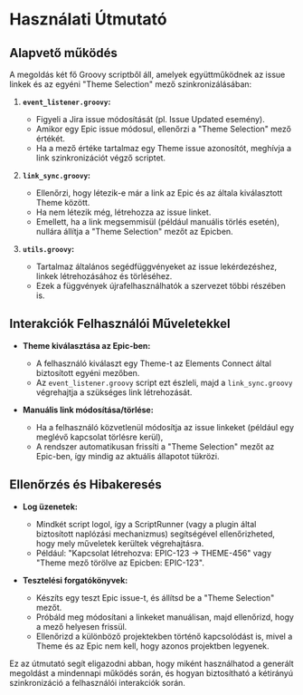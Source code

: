 # Használati Útmutató

## Alapvető működés
A megoldás két fő Groovy scriptből áll, amelyek együttműködnek az issue linkek és az egyéni "Theme Selection" mező szinkronizálásában:

1. **`event_listener.groovy`:**
   - Figyeli a Jira issue módosítását (pl. Issue Updated esemény).
   - Amikor egy Epic issue módosul, ellenőrzi a "Theme Selection" mező értékét.
   - Ha a mező értéke tartalmaz egy Theme issue azonosítót, meghívja a link szinkronizációt végző scriptet.

2. **`link_sync.groovy`:**
   - Ellenőrzi, hogy létezik-e már a link az Epic és az általa kiválasztott Theme között.
   - Ha nem létezik még, létrehozza az issue linket.
   - Emellett, ha a link megsemmisül (például manuális törlés esetén), nullára állítja a "Theme Selection" mezőt az Epicben.
   
3. **`utils.groovy`:**
   - Tartalmaz általános segédfüggvényeket az issue lekérdezéshez, linkek létrehozásához és törléséhez.
   - Ezek a függvények újrafelhasználhatók a szervezet többi részében is.

## Interakciók Felhasználói Műveletekkel
- **Theme kiválasztása az Epic-ben:**
  - A felhasználó kiválaszt egy Theme-t az Elements Connect által biztosított egyéni mezőben.
  - Az `event_listener.groovy` script ezt észleli, majd a `link_sync.groovy` végrehajtja a szükséges link létrehozását.
  
- **Manuális link módosítása/törlése:**
  - Ha a felhasználó közvetlenül módosítja az issue linkeket (például egy meglévő kapcsolat törlésre kerül),
  - A rendszer automatikusan frissíti a "Theme Selection" mezőt az Epic-ben, így mindig az aktuális állapotot tükrözi.
  
## Ellenőrzés és Hibakeresés
- **Log üzenetek:**
  - Mindkét script logol, így a ScriptRunner (vagy a plugin által biztosított naplózási mechanizmus) segítségével ellenőrizheted, hogy mely műveletek kerültek végrehajtásra.
  - Például: "Kapcsolat létrehozva: EPIC-123 -> THEME-456" vagy "Theme mező törölve az Epicben: EPIC-123".
  
- **Tesztelési forgatókönyvek:**
  - Készíts egy teszt Epic issue-t, és állítsd be a "Theme Selection" mezőt.
  - Próbáld meg módosítani a linkeket manuálisan, majd ellenőrizd, hogy a mező helyesen frissül.
  - Ellenőrizd a különböző projektekben történő kapcsolódást is, mivel a Theme és az Epic nem kell, hogy azonos projektben legyenek.

Ez az útmutató segít eligazodni abban, hogy miként használhatod a generált megoldást a mindennapi működés során, és hogyan biztosítható a kétirányú szinkronizáció a felhasználói interakciók során.
